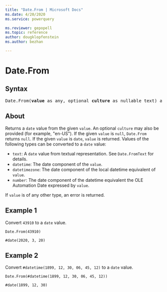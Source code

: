 ```yaml
---
title: "Date.From | Microsoft Docs"
ms.date: 4/20/2020
ms.service: powerquery

ms.reviewer: gepopell
ms.topic: reference
author: dougklopfenstein
ms.author: bezhan

---
```

# Date.From

## Syntax

<pre>
Date.From(<b>value</b> as any, optional <b>culture</b> as nullable text) as nullable date 
</pre>
  
## About  
Returns a `date` value from the given `value`. An optional `culture` may also be provided (for example, "en-US"). If the given `value` is `null`, `Date.From` returns `null`. If the given `value` is `date`, `value` is returned. Values of the following types can be converted to a `date` value: <ul> <li><code>text</code>: A <code>date</code> value from textual representation. See <code>Date.FromText</code> for details.</li> <li><code>datetime</code>: The date component of the <code>value</code>.</li> <li><code>datetimezone</code>: The date component of the local datetime equivalent of <code>value</code>.</li> <li><code>number</code>: The date component of the datetime equivalent the OLE Automation Date expressed by <code>value</code>.</li> </ul> If <code>value</code> is of any other type, an error is returned.

## Example 1
Convert `43910` to a `date` value.

```powerquery-m
Date.From(43910)
```

`#date(2020, 3, 20)`


## Example 2
Convert `#datetime(1899, 12, 30, 06, 45, 12)` to a `date` value.

```powerquery-m
Date.From(#datetime(1899, 12, 30, 06, 45, 12))
```

`#date(1899, 12, 30)`
